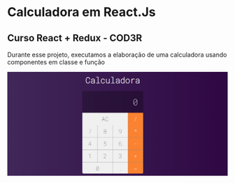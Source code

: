 # Calculadora em React.Js
## Curso React + Redux - COD3R

Durante esse projeto, executamos a elaboração de uma calculadora usando componentes em classe e função

![Preview da calculadora](https://github.com/prgoliveira/calculadora-COD3R/blob/master/preview.png?raw=true)
